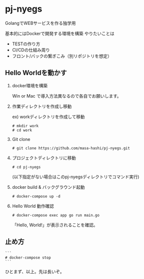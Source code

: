 # pj-nyegs

GolangでWEBサービスを作る独学用

基本的にはDockerで開発する環境を構築
やりたいことは

* TESTの作り方
* CI/CDの仕組み周り
* フロント/バックの繋ぎこみ（別リポジトリを想定）

## Hello Worldを動かす
1. docker環境を構築

    Win or Mac で導入方法異なるので各自でお願いします。

1. 作業ディレクトリを作成し移動

    ex) workディレクトリを作成して移動
    ```
    # mkdir work
    # cd work
    ```

1. Git clone 

    ```
    # git clone https://github.com/masa-hashi/pj-nyegs.git
    ```

1. プロジェクトディレクトリに移動
 
    ```
    # cd pj-nyegs
    ```

     (以下指定がない場合はこのpj-nyegsディレクトリでコマンド実行)

1. docker build & バックグラウンド起動

    ```
    # docker-compose up -d
    ```

1. Hello World 動作確認

    ```
    # docker-compose exec app go run main.go
    ```

    「Hello, World!」が表示されることを確認。

## 止め方

    ```
    # docker-compose stop
    ```

ひとまず、以上。先は長いぞ。